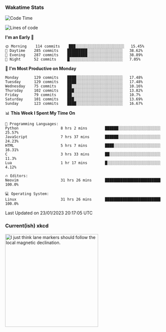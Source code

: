 ### Wakatime Stats
<!--START_SECTION:waka-->
![Code Time](http://img.shields.io/badge/Code%20Time-1%2C377%20hrs%2044%20mins-blue)

![Lines of code](https://img.shields.io/badge/From%20Hello%20World%20I%27ve%20Written-357%20Thousand%20lines%20of%20code-blue)

**I'm an Early 🐤** 

```text
🌞 Morning    114 commits    ███░░░░░░░░░░░░░░░░░░░░░░   15.45% 
🌆 Daytime    285 commits    █████████░░░░░░░░░░░░░░░░   38.62% 
🌃 Evening    287 commits    █████████░░░░░░░░░░░░░░░░   38.89% 
🌙 Night      52 commits     █░░░░░░░░░░░░░░░░░░░░░░░░   7.05%

```
📅 **I'm Most Productive on Monday** 

```text
Monday       129 commits    ████░░░░░░░░░░░░░░░░░░░░░   17.48% 
Tuesday      129 commits    ████░░░░░░░░░░░░░░░░░░░░░   17.48% 
Wednesday    75 commits     ██░░░░░░░░░░░░░░░░░░░░░░░   10.16% 
Thursday     102 commits    ███░░░░░░░░░░░░░░░░░░░░░░   13.82% 
Friday       79 commits     ██░░░░░░░░░░░░░░░░░░░░░░░   10.7% 
Saturday     101 commits    ███░░░░░░░░░░░░░░░░░░░░░░   13.69% 
Sunday       123 commits    ████░░░░░░░░░░░░░░░░░░░░░   16.67%

```


📊 **This Week I Spent My Time On** 

```text
💬 Programming Languages: 
Python                   8 hrs 2 mins        ██████░░░░░░░░░░░░░░░░░░░   25.57% 
JavaScript               7 hrs 37 mins       ██████░░░░░░░░░░░░░░░░░░░   24.23% 
HTML                     5 hrs 7 mins        ████░░░░░░░░░░░░░░░░░░░░░   16.31% 
C                        3 hrs 33 mins       ██░░░░░░░░░░░░░░░░░░░░░░░   11.3% 
Lua                      1 hr 17 mins        █░░░░░░░░░░░░░░░░░░░░░░░░   4.12%

🔥 Editors: 
Neovim                   31 hrs 26 mins      █████████████████████████   100.0%

💻 Operating System: 
Linux                    31 hrs 26 mins      █████████████████████████   100.0%

```


 Last Updated on 23/01/2023 20:17:05 UTC
<!--END_SECTION:waka-->

### Current(ish) xkcd
<a id="xkcd-a" title="I just think lane markers should follow the local magnetic declination." href="https://www.xkcd.com" target="_blank">
        <img align="center" id="xkcd-img" src="https://imgs.xkcd.com/comics/lane_change_highway.png" alt="I just think lane markers should follow the local magnetic declination." height=300 />
</a>
